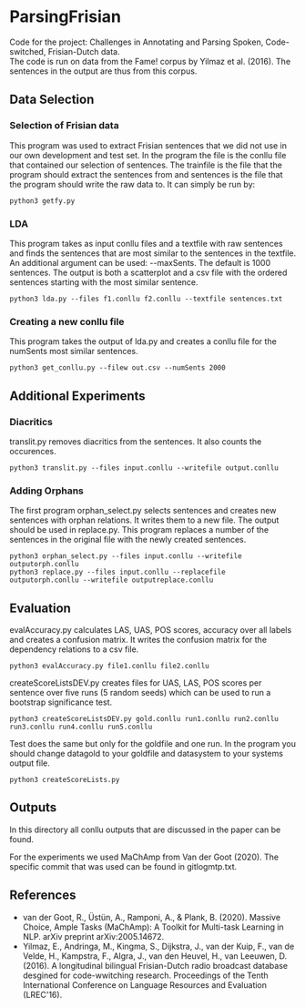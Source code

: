 # ParsingFrisian
Code for the project: Challenges in Annotating and Parsing Spoken, Code-switched, Frisian-Dutch data. </br>
The code is run on data from the Fame! corpus by Yilmaz et al. (2016). The sentences in the output are thus from this corpus.

## Data Selection
### Selection of Frisian data
This program was used to extract Frisian sentences that we did not use in our own development and test set. In the program the file is the conllu file that contained our selection of sentences. The trainfile is the file that the program should extract the sentences from and sentences is the file that the program should write the raw data to. It can simply be run by:

```
python3 getfy.py
```


### LDA
This program takes as input conllu files and a textfile with raw sentences and finds the sentences that are most similar to the sentences in the textfile. An additional argument can be used: --maxSents. The default is 1000 sentences. The output is both a scatterplot and a csv file with the ordered sentences starting with the most similar sentence.

```
python3 lda.py --files f1.conllu f2.conllu --textfile sentences.txt
```

### Creating a new conllu file
This program takes the output of lda.py and creates a conllu file for the numSents most similar sentences.

```
python3 get_conllu.py --filew out.csv --numSents 2000
```

## Additional Experiments
### Diacritics
translit.py removes diacritics from the sentences. It also counts the occurences.

```
python3 translit.py --files input.conllu --writefile output.conllu
```

### Adding Orphans
The first program orphan_select.py selects sentences and creates new sentences with orphan relations. It writes them to a new file. The output should be used in replace.py. This program replaces a number of the sentences in the original file with the newly created sentences.

```
python3 orphan_select.py --files input.conllu --writefile outputorph.conllu
python3 replace.py --files input.conllu --replacefile outputorph.conllu --writefile outputreplace.conllu
```

## Evaluation
evalAccuracy.py calculates LAS, UAS, POS scores, accuracy over all labels and creates a confusion matrix. It writes the confusion matrix for the dependency relations to a csv file.

```
python3 evalAccuracy.py file1.conllu file2.conllu
```

createScoreListsDEV.py creates files for UAS, LAS, POS scores per sentence over five runs (5 random seeds) which can be used to run a bootstrap significance test.

```
python3 createScoreListsDEV.py gold.conllu run1.conllu run2.conllu run3.conllu run4.conllu run5.conllu
```

Test does the same but only for the goldfile and one run. In the program you should change datagold to your goldfile and datasystem to your systems output file.

```
python3 createScoreLists.py
```

## Outputs
In this directory all conllu outputs that are discussed in the paper can be found.

For the experiments we used MaChAmp from Van der Goot (2020). The specific commit that was used can be found in gitlogmtp.txt.


## References
* van der Goot, R., Üstün, A., Ramponi, A., & Plank, B. (2020). Massive Choice, Ample Tasks (MaChAmp): A Toolkit for Multi-task Learning in NLP. arXiv preprint arXiv:2005.14672.
* Yilmaz, E., Andringa, M., Kingma, S., Dijkstra, J., van der Kuip, F., van de Velde, H., Kampstra, F., Algra, J., van den Heuvel, H., van Leeuwen, D. (2016). A longitudinal bilingual Frisian-Dutch radio broadcast database desgined for code-wwitching research. Proceedings of the Tenth International Conference on Language Resources and Evaluation (LREC'16).
